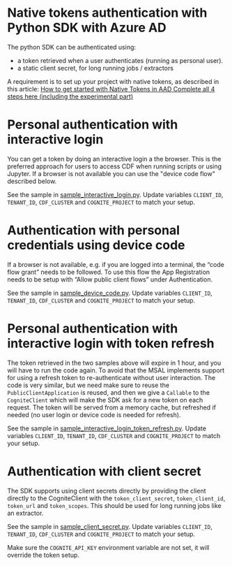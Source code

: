 # Native tokens authentication with Python SDK with Azure AD

The python SDK can be authenticated using:
* a token retrieved when a user authenticates (running as personal user). 
* a static client secret, for long running jobs / extractors

A requirement is to set up your project with native tokens, as described in this article: [How to get started with Native Tokens in AAD Complete all 4 steps here (including the experimental part)](https://cognitedata.atlassian.net/wiki/spaces/AUTH/pages/1955397887/How+to+get+started+with+Native+Tokens+in+AAD)


# Personal authentication with interactive login
You can get a token by doing an interactive login a the browser. This is the preferred approach for users to access CDF when running scripts or using Jupyter. If a browser is not available you can use the "device code flow" described below.

See the sample in [sample_interactive_login.py](sample_interactive_login.py). Update variables `CLIENT_ID`, `TENANT_ID`, `CDF_CLUSTER` and `COGNITE_PROJECT` to match your setup.

# Authentication with personal credentials using device code

If a browser is not available, e.g. if you are logged into a terminal, the “code flow grant” needs to be followed. To use this flow the App Registration needs to be setup with “Allow public client flows” under Authentication.

See the sample in [sample_device_code.py](sample_device_code.py). Update variables `CLIENT_ID`, `TENANT_ID`, `CDF_CLUSTER` and `COGNITE_PROJECT` to match your setup.

# Personal authentication with interactive login with token refresh

The token retrieved in the two samples above will expire in 1 hour, and you will have to run the code again. To avoid that the MSAL implements support for using a refresh token to re-authenticate without user interaction.
The code is very similar, but we need make sure to reuse the `PublicClientApplication` is reused, and then we give a `Callable` to the `CogniteClient` which will make the SDK ask for a new token on each request. The token will be served from a memory cache, but refreshed if needed (no user login or device code is needed for refresh).

See the sample in [sample_interactive_login_token_refresh.py](sample_interactive_login_token_refresh.py). Update variables `CLIENT_ID`, `TENANT_ID`, `CDF_CLUSTER` and `COGNITE_PROJECT` to match your setup.

# Authentication with client secret

The SDK supports using client secrets directly by providing the client directly to the CogniteClient with the `token_client_secret`, `token_client_id`, `token_url` and  `token_scopes`. This should be used for long running jobs like an extractor.

See the sample in [sample_client_secret.py](sample_client_secret.py). Update variables `CLIENT_ID`, `TENANT_ID`, `CDF_CLUSTER` and `COGNITE_PROJECT` to match your setup.

Make sure the `COGNITE_API_KEY` environment variable are not set, it will override the token setup.
 